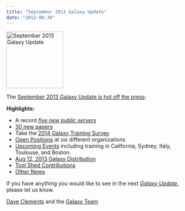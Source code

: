 ```yaml
---
title: "September 2013 Galaxy Update"
date: "2013-08-30"
---
```

<div class='right'><a href='/src/galaxy-updates/2013-09/index.md'><img src="/src/images/logos/GalaxyUpdate200.png" alt="September 2013 Galaxy Update" width=150 /></a></div>

The [September 2013 Galaxy Update is hot off the press](/src/galaxy-updates/2013-09/index.md):

**Highlights:**
* A record *[five new public servers](/src/galaxy-updates/2013-09/index.md#new-public-servers)*
* [30 new papers](/src/galaxy-updates/2013-09/index.md#new-papers)
* Take the [2014 Galaxy Training Survey](/src/galaxy-updates/2013-09/index.md#2014-galaxy-training-survey)
* [Open Positions](/src/galaxy-updates/2013-09/index.md#whos-hiring) at six different organizations
* [Upcoming Events](/src/galaxy-updates/2013-09/index.md#events) including training in California, Sydney, Italy, Toulouse, and Boston.
* [Aug 12, 2013 Galaxy Distribution](/src/galaxy-updates/2013-09/index.md#aug-12-2013-galaxy-distribution)
* [Tool Shed Contributions](/src/galaxy-updates/2013-09/index.md#toolshed-contributions)
* [Other News](/src/galaxy-updates/2013-09/index.md#other-news)

If you have anything you would like to see in the next *[Galaxy Update](/galaxy-updates/)*, please let us know.

[Dave Clements](/people/dave-clements/) and the [Galaxy Team](/src/galaxy-team/)
